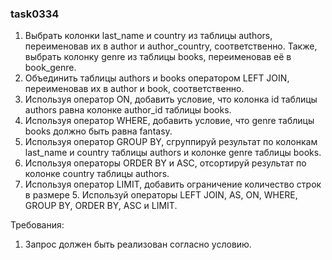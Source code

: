 
### task0334

1. Выбрать колонки last_name и country из таблицы authors, переименовав их в author и author_country, соответственно.
Также, выбрать колонку genre из таблицы books, переименовав её в book_genre.
2. Объединить таблицы authors и books оператором LEFT JOIN, переименовав их в author и book, соответственно.
3. Используя оператор ON, добавить условие, что колонка id таблицы authors равнa колонке author_id таблицы books.
4. Используя оператор WHERE, добавить условие, что genre таблицы books должно быть равна fantasy.
5. Используя оператор GROUP BY, сгруппируй результат по колонкам last_name и country таблицы authors и колонке genre таблицы books.
6. Используя операторы ORDER BY и ASC, отсортируй результат по колонке country таблицы authors.
7. Используя оператор LIMIT, добавить ограничение количество строк в размере 5.
Используй операторы LEFT JOIN, AS, ON, WHERE, GROUP BY, ORDER BY, ASC и LIMIT.


Требования:
1.	Запрос должен быть реализован согласно условию.


